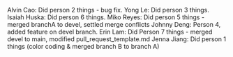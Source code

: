 Alvin Cao: Did person 2 things - bug fix.
Yong Le: Did person 3 things.
Isaiah Huska: Did person 6 things.
Miko Reyes: Did person 5 things - merged branchA to devel, settled merge conflicts
Johnny Deng: Person 4, added feature on devel branch.
Erin Lam: Did Person 7 things - merged devel to main, modified pull_request_template.md
Jenna Jiang: Did person 1 things (color coding & merged branch B to branch A)

